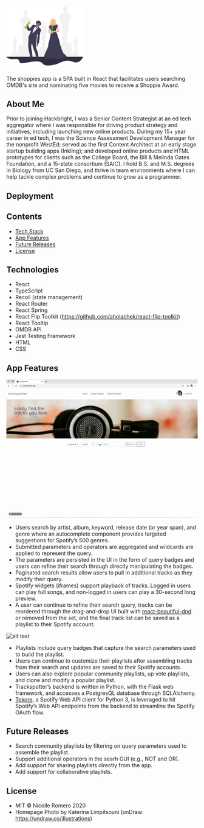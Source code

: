 # <img src="public/awards.svg" width="40%">

The shoppies app is a SPA built in React that facilitates users searching OMDB's site and nominating five movies to receive a Shoppie Award.

## About Me

Prior to joining Hackbright, I was a Senior Content Strategist at an ed tech aggregator where I was responsible for driving product strategy and initiatives, including launching new online products. During my 15+ year career in ed tech, I was the Science Assessment Development Manager for the nonprofit WestEd; served as the first Content Architect at an early stage startup building apps (Inkling); and developed online products and HTML prototypes for clients such as the College Board, the Bill & Melinda Gates Foundation, and a 15-state consortium (SAIC). I hold B.S. and M.S. degrees in Biology from UC San Diego, and thrive in team environments where I can help tackle complex problems and continue to grow as a programmer.

## Deployment

## Contents

- [Tech Stack](#tech-stack)
- [App Features](#app-features)
- [Future Releases](#future)
- [License](#license)

## <a name="tech-stack"></a>Technologies

- React
- TypeScript
- Recoil (state management)
- React Router
- React Spring
- React Flip Toolkit (https://github.com/aholachek/react-flip-toolkit)
- React Tooltip
- OMDB API
- Jest Testing Framework
- HTML
- CSS

## <a name="app-features"></a>App Features

![alt text](https://github.com/nicolleromero/trackspotter/blob/master/static/img/search6.gif 'trackspotter search')

- Users search by artist, album, keyword, release date (or year span), and genre where an autocomplete component provides targeted suggestions for Spotify’s 500 genres.
- Submitted parameters and operators are aggregated and wildcards are applied to represent the query.
- The parameters are persisted in the UI in the form of query badges and users can refine their search through directly manipulating the badges.
- Paginated search results allow users to pull in additional tracks as they modify their query.
- Spotify widgets (iframes) support playback of tracks. Logged in users can play full songs, and non-logged in users can play a 30-second long preview.
- A user can continue to refine their search query, tracks can be reordered through the drag-and-drop UI built with [react-beautiful-dnd](https://github.com/atlassian/react-beautiful-dnd) or removed from the set, and the final track list can be saved as a playlist to their Spotify account.

![alt text](https://github.com/nicolleromero/trackspotter/blob/master/static/img/save2.gif 'trackspotter save')

- Playlists include query badges that capture the search parameters used to build the playlist.
- Users can continue to customize their playlists after assembling tracks from their search and updates are saved to their Spotify accounts.
- Users can also explore popular community playlists, up vote playlists, and clone and modify a popular playlist.
- Trackspotter’s backend is written in Python, with the Flask web framework, and accesses a PostgresQL database through SQLAlchemy.
- [Tekore](https://pypi.org/project/tekore/), a Spotify Web API client for Python 3, is leveraged to hit Spotify’s Web API endpoints from the backend to streamline the Spotify OAuth flow.

## <a name="future"></a>Future Releases

- Search community playlists by filtering on query parameters used to assemble the playlist.
- Support additional operators in the searh GUI (e.g., NOT and OR).
- Add support for sharing playlists directly from the app.
- Add support for collaborative playlists.

## <a name="license"></a>License

- MIT © Nicolle Romero 2020
- Homepage Photo by Katerina Limpitsouni (unDraw: https://undraw.co/illustrations)
